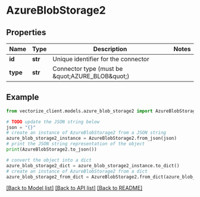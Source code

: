 # AzureBlobStorage2


## Properties

Name | Type | Description | Notes
------------ | ------------- | ------------- | -------------
**id** | **str** | Unique identifier for the connector | 
**type** | **str** | Connector type (must be \&quot;AZURE_BLOB\&quot;) | 

## Example

```python
from vectorize_client.models.azure_blob_storage2 import AzureBlobStorage2

# TODO update the JSON string below
json = "{}"
# create an instance of AzureBlobStorage2 from a JSON string
azure_blob_storage2_instance = AzureBlobStorage2.from_json(json)
# print the JSON string representation of the object
print(AzureBlobStorage2.to_json())

# convert the object into a dict
azure_blob_storage2_dict = azure_blob_storage2_instance.to_dict()
# create an instance of AzureBlobStorage2 from a dict
azure_blob_storage2_from_dict = AzureBlobStorage2.from_dict(azure_blob_storage2_dict)
```
[[Back to Model list]](../README.md#documentation-for-models) [[Back to API list]](../README.md#documentation-for-api-endpoints) [[Back to README]](../README.md)



